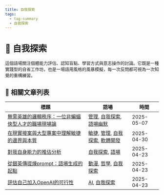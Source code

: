 ```yaml
---
title: 自我探索
tags:
  - tag-summary
  - 自我探索
---
```


# 🧭 自我探索

這個語場關注個體能力評估、認知盲點、學習方式與意志操作的討論。它既是一種實踐型的自省工作坊，也是一場語用風格的風暴模擬，每一次反問都可視為一次知覺的重構練習。

## 📑 相關文章列表

| 標題 | 語場 | 時間 |
|------|------------|--------|
| [無需英雄的邏輯秩序：一位非蝙蝠俠型人才的職場現場論](/conversation/無需英雄的邏輯秩序：一位非蝙蝠俠型人才的職場現場論.md) | [管理](/tags/管理.md), [自我探索](/tags/自我探索.md), [語場幽默](/tags/語場幽默.md) | 2025-05-07 |
| [在現實接案與大型專案中理解敏捷的邊界與本質](/conversation/在現實接案與大型專案中理解敏捷的邊界與本質.md) | [敏捷](/tags/敏捷.md), [管理](/tags/管理.md), [自我探索](/tags/自我探索.md), [軟體開發](/tags/軟體開發.md) | 2025-04-30 |
| [對我自身能力的推估分析](/conversation/對我自身能力的推估分析.md) | [自我探索](/tags/自我探索.md), [語場](/tags/語場.md) | 2025-04-23 |
| [從銀英傳提煉prompt：語場生成的起點](/conversation/從銀英傳提煉prompt：語場生成的起點.md) | [動漫](/tags/動漫.md), [哲學](/tags/哲學.md), [自我探索](/tags/自我探索.md) | 2025-04-23 |
| [評估自己加入OpenAI的可行性](/conversation/評估自己加入OpenAI的可行性.md) | [AI](/tags/AI.md), [自我探索](/tags/自我探索.md) | 2025-04-23 |